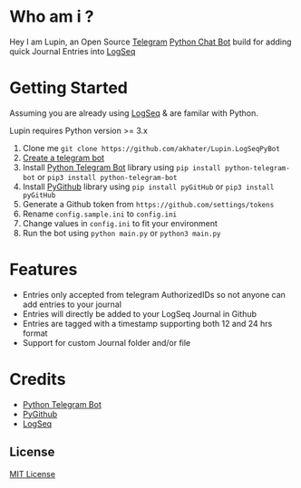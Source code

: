 # Who am i ?
Hey I am Lupin, an Open Source [Telegram](https://telegram.org/) [Python Chat Bot](https://github.com/python-telegram-bot/python-telegram-bot) build for adding quick Journal Entries into [LogSeq](https://github.com/logseq/logseq/)


# Getting Started
Assuming you are already using [LogSeq](https://logseq.com) & are familar with Python.

Lupin requires Python version >= 3.x

1. Clone me `git clone https://github.com/akhater/Lupin.LogSeqPyBot`
1. [Create a telegram bot](https://core.telegram.org/bots#creating-a-new-bot)
1. Install [Python Telegram Bot](https://github.com/python-telegram-bot/python-telegram-bot) library using `pip install python-telegram-bot` or `pip3 install python-telegram-bot`
1. Install [PyGithub](https://github.com/PyGithub/PyGithub) library using `pip install pyGitHub` or `pip3 install pyGitHub`
1. Generate a Github token from `https://github.com/settings/tokens`
1. Rename `config.sample.ini` to `config.ini`
1. Change values in `config.ini` to fit your environment 
1. Run the bot using `python main.py` or `python3 main.py` 
# Features
* Entries only accepted from telegram AuthorizedIDs so not anyone can add entries to your journal
* Entries will directly be added to your LogSeq Journal in Github
* Entries are tagged with a timestamp supporting both 12 and 24 hrs format
* Support for custom Journal folder and/or file 
# Credits
* [Python Telegram Bot](https://github.com/python-telegram-bot/python-telegram-bot)
* [PyGithub](https://github.com/PyGithub/PyGithub)
* [LogSeq](https://github.com/logseq/logseq/)
## License

[MIT License](./LICENSE)
